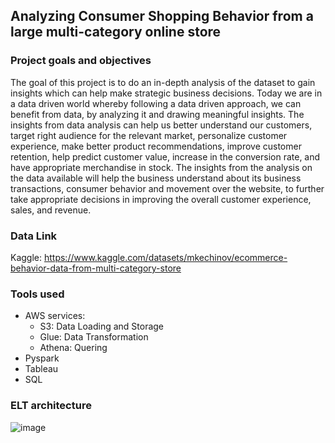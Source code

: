 ## Analyzing Consumer Shopping Behavior from a large multi-category online store

### Project goals and objectives

The goal of this project is to do an in-depth analysis of the dataset to gain insights which can help make strategic business decisions. Today we are in a data driven world whereby following a data driven approach, we can benefit from data, by analyzing it and drawing meaningful insights. The insights from data analysis can help us better understand our customers, target right audience for the relevant market, personalize customer experience, make better product recommendations, improve customer retention, help predict customer value, increase in the conversion rate, and have appropriate merchandise in stock. The insights from the analysis on the data available will help the business understand about its business transactions, consumer behavior and movement over the website, to further take appropriate decisions in improving the overall customer experience, sales, and revenue.


### Data Link

Kaggle: https://www.kaggle.com/datasets/mkechinov/ecommerce-behavior-data-from-multi-category-store

### Tools used

- AWS services:
  - S3: Data Loading and Storage
  - Glue: Data Transformation
  - Athena: Quering
- Pyspark
- Tableau
- SQL

### ELT architecture

![image](https://github.com/27saniya/Customer-Shopping-Behavior-Analysis/assets/101293878/3804e2d6-885d-4363-8e98-4b6b5fa17ebc)





